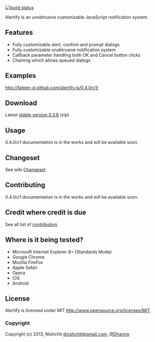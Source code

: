 [![build status](https://secure.travis-ci.org/fabien-d/alertify.js.png)](http://travis-ci.org/fabien-d/alertify.js)

Alertify is an unobtrusive customizable JavaScript notification system.

## Features

* Fully customizable alert, confirm and prompt dialogs
* Fully customizable unobtrusive notification system
* Callback parameter handling both OK and Cancel button clicks
* Chaining which allows queued dialogs

## Examples

http://fabien-d.github.com/alertify.js/0.4.0rc1/

## Download

Latest [stable version 0.3.8](https://github.com/fabien-d/alertify.js-shim/archive/0.3.8.zip) (zip)

## Usage

0.4.0rc1 documentation is in the works and will be available soon.

## Changeset

See wiki [Changeset](http://github.com/fabien-d/alertify.js/wiki/Changeset)

## Contributing

0.4.0rc1 documentation is in the works and will be available soon.

## Credit where credit is due

See all list of [contributors](https://github.com/fabien-d/alertify.js/contributors)

## Where is it being tested?

* Microsoft Internet Explorer 8+ (Standards Mode)
* Google Chrome
* Mozilla FireFox
* Apple Safari
* Opera
* iOS
* Android

## License

Alertify is licensed under MIT http://www.opensource.org/licenses/MIT

### Copyright

Copyright (c) 2013, Nishchit
<dnishchit@gmail.com>, [@Dhanno](http://www.facebook.com/nevynics)
